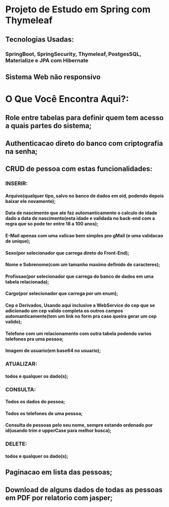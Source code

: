 <h1>Projeto de Estudo em Spring com Thymeleaf</h1>


<h2>Tecnologias Usadas:</h2>
<h3>SpringBoot, SpringSecurity, Thymeleaf, PostgesSQL, Materialize e JPA com Hibernate</h3>

<h2>Sistema Web não responsivo</h2>

<h1>O Que Você Encontra Aqui?:</h1>
<h2>Role entre tabelas para definir quem tem acesso a quais partes do sistema;</h2>
<h2>Authenticacao direto do banco com criptografia na senha;</h2>
<h2>CRUD de pessoa com estas funcionalidades:</h2>
<h3>INSERIR:</h3>
<h4>Arquivo(qualquer tipo, salvo no banco de dados em oid, podendo depois baixar ele novamente);</h4>
<h4>Data de nascimento que ate faz automanticamente o calculo de idade dado a data de nascimento(esta idade e validada no back-end com a regra que so pode ter entre 18 a 100 anos);</h4>
<h4>E-Mail apenas com uma valicao bem simples pro gMail (e uma validacao de unique);</h4>
<h4>Sexo(por selecionador que carrega direto do Front-End);</h4>
<h4>Nome e Sobrenome(com um tamanho maximo definido de caracteres);</h4>
<h4>Profissao(por selecionador que carrega do banco de dados em uma tabela relacionada);</h5>
<h4>Cargo(por selecionador que carrega por um enum);</h4>
<h4>Cep e Derivados, Usando aqui inclusive a WebService do cep que se adicionado um cep valido completa os outros campos automanticamente(tem um link no form pra caso queira gerar um cep valido);</h4>
<h4>Telefone com um relacionamento com outra tabela podendo varios telefones pra uma pessoa;</h4>
<h4>Imagem de usuario(em base64 no usuario);</h4>
<h3>ATUALIZAR:</h3>
<h4>todos e qualquer os dado(s);</h4>
<h3>CONSULTA:</h3>
<h4>Todos os dados do pessoa;</h4>
<h4>Todos os telefones de uma pessoa;</h4>
<h4>Consulta de pessoas pelo seu nome, sempre estando ordenado por id(usando trim e upperCase para melhor busca);</h4>
<h3>DELETE:</h3>
<h4>todos e qualquer os dado(s);</h3>
<h2>Paginacao em lista das pessoas;</h2>
<h2>Download de alguns dados de todas as pessoas em PDF por relatorio com jasper;</h2>

